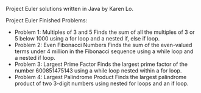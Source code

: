 Project Euler solutions written in Java by Karen Lo.

Project Euler Finished Problems:
- Problem 1: Multiples of 3 and 5
	Finds the sum of all the multiples of 3 or 5 below 1000 using a for loop and a nested if, else if loop.
- Problem 2: Even Fibonacci Numbers
	Finds the sum of  the even-valued terms under 4 million in the Fibonacci sequence using a while loop and a nested if loop.
- Problem 3: Largest Prime Factor
	Finds the largest prime factor of the number 600851475143 using a while loop nested within a for loop.
- Problem 4: Largest Palindrome Product
	Finds the largest palindrome product of two 3-digit numbers using nested for loops and an if loop.